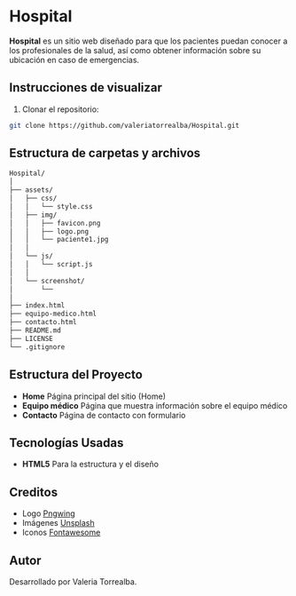 # Hospital

**Hospital** es un sitio web diseñado para que los pacientes puedan conocer a los profesionales de la salud, así como obtener información sobre su ubicación en caso de emergencias.

## Instrucciones de visualizar

1. Clonar el repositorio:
```bash
git clone https://github.com/valeriatorrealba/Hospital.git
```

## Estructura de carpetas y archivos
``` bash
Hospital/
│
├── assets/
│   ├── css/
│   │   └── style.css 
│   ├── img/
│   │   ├── favicon.png  
│   │   ├── logo.png
│   │   └── paciente1.jpg
│   │
│   └── js/
│   │   └── script.js    
│   │
│   └── screenshot/
│       └──        
│
├── index.html                
├── equipo-medico.html            
├── contacto.html 
├── README.md 
├── LICENSE
└── .gitignore
```
## Estructura del Proyecto

- **Home** Página principal del sitio (Home)
- **Equipo médico** Página que muestra información sobre el equipo médico
- **Contacto** Página de contacto con formulario

## Tecnologías Usadas
- **HTML5** Para la estructura y el diseño

## Creditos
- Logo [Pngwing](https://www.pngwing.com/)
- Imágenes [Unsplash](https://unsplash.com/)
- Iconos [Fontawesome](https://fontawesome.com/)

## Autor
Desarrollado por Valeria Torrealba.

